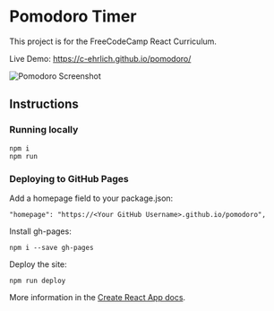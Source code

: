 # Pomodoro Timer

This project is for the FreeCodeCamp React Curriculum.

Live Demo: https://c-ehrlich.github.io/pomodoro/

![Pomodoro Screenshot](https://user-images.githubusercontent.com/8353666/149565827-7b98bf84-c9db-4a53-88b8-a3e22f994c5c.png)

## Instructions

### Running locally
```
npm i
npm run
```

### Deploying to GitHub Pages
Add a homepage field to your package.json:

`"homepage": "https://<Your GitHub Username>.github.io/pomodoro",`

Install gh-pages:

`npm i --save gh-pages`

Deploy the site:

`npm run deploy`

More information in the [Create React App docs](https://create-react-app.dev/docs/deployment/).
